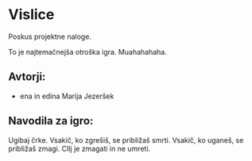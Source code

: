# Vislice
Poskus projektne naloge.

To je najtemačnejša otroška igra.
Muahahahaha.

## Avtorji:
- ena in edina Marija Jezeršek

## Navodila za igro:

Ugibaj črke. Vsakič, ko zgrešiš, se približaš smrti. Vsakič, ko uganeš, se približaš zmagi. CIlj je zmagati in ne umreti.